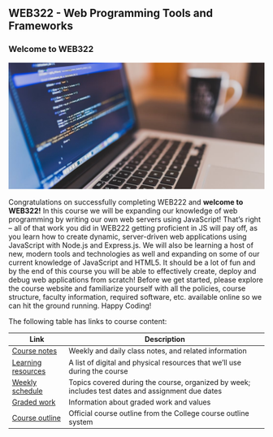## WEB322 - Web Programming Tools and Frameworks

### Welcome to WEB322 

![laptop with code](/media/uploads/2017/04/computer-image-2-copy_mini.jpg)

Congratulations on successfully completing WEB222 and **welcome to WEB322!** In this course we will be expanding our knowledge of web programming by writing our own web servers using JavaScript! That’s right – all of that work you did in WEB222 getting proficient in JS will pay off, as you learn how to create dynamic, server-driven web applications using JavaScript with Node.js and Express.js. We will also be learning a host of new, modern tools and technologies as well and expanding on some of our current knowledge of JavaScript and HTML5\. It should be a lot of fun and by the end of this course you will be able to effectively create, deploy and debug web applications from scratch! Before we get started, please explore the course website and familiarize yourself with all the policies, course structure, faculty information, required software, etc. available online so we can hit the ground running. Happy Coding!

The following table has links to course content:

| Link | Description |
| ---- | ----------- |
| [Course notes](/notes/) | Weekly and daily class notes, and related information |
| [Learning resources](/resources) | A list of digital and physical resources that we’ll use during the course |
| [Weekly schedule](/weekly-schedule) | Topics covered during the course, organized by week; includes test dates and assignment due dates |
| [Graded work](/graded-work) | Information about graded work and values |
| [Course outline](https://ict.senecacollege.ca/course/web322) | Official course outline from the College course outline system |
